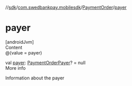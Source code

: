 //[sdk](../../../index.md)/[com.swedbankpay.mobilesdk](../index.md)/[PaymentOrder](index.md)/[payer](payer.md)



# payer  
[androidJvm]  
Content  
@(value = payer)  
  
val [payer](payer.md): [PaymentOrderPayer](../-payment-order-payer/index.md)? = null  
More info  


Information about the payer

  




